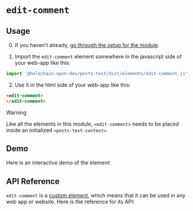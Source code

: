 
# `edit-comment`

## Usage

0. If you haven't already, [go through the setup for the module](/setup).

1. Import the `edit-comment` element somewhere in the javascript side of your web-app like this:

```js
import '@holochain-open-dev/posts-test/dist/elements/edit-comment.js'
```

2. Use it in the html side of your web-app like this:

```html
<edit-comment>
</edit-comment>
```

> [!WARNING]
> Like all the elements in this module, `<edit-comment>` needs to be placed inside an initialized `<posts-test-context>`.

## Demo

Here is an interactive demo of the element:

<element-demo>
</element-demo>

<script setup>
import { onMounted } from "vue";
import { PostsTestZomeMock, sampleComment } from "@holochain-open-dev/posts-test/dist/mocks.js";
import { PostsTestStore, PostsTestClient } from "@holochain-open-dev/posts-test";
import { decodeHashFromBase64 } from '@holochain/client';
import { render, html } from "lit";

onMounted(async () => {
  // Elements need to be imported on the client side, not the SSR side
  // Reference: https://vitepress.dev/guide/ssr-compat#importing-in-mounted-hook
  await import('@api-viewer/docs/lib/api-docs.js');
  await import('@api-viewer/demo/lib/api-demo.js');
  await import('@holochain-open-dev/posts-test/dist/elements/posts-test-context.js');
  await import('@holochain-open-dev/posts-test/dist/elements/edit-comment.js');

  const mock = new PostsTestZomeMock();
  const client = new PostsTestClient(mock);

  const comment = await sampleComment(client);

  const record = await mock.create_comment(comment);

  const store = new PostsTestStore(client);
  
  render(html`
    <posts-test-context .store=${store}>
      <api-demo src="custom-elements.json" only="edit-comment" exclude-knobs="store">
        <edit-comment .originalCommentHash=${record.signed_action.hashed.hash} .currentRecord=${record}></edit-comment>
      </api-demo>
    </posts-test-context>
  `, document.querySelector('element-demo'))
  })


</script>

## API Reference

`edit-comment` is a [custom element](https://web.dev/articles/custom-elements-v1), which means that it can be used in any web app or website. Here is the reference for its API:

<api-docs src="custom-elements.json" only="edit-comment">
</api-docs>
